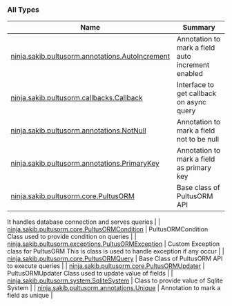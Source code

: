 

### All Types

| Name | Summary |
|---|---|
| [ninja.sakib.pultusorm.annotations.AutoIncrement](../ninja.sakib.pultusorm.annotations/-auto-increment/index.md) | Annotation to mark a field auto increment enabled |
| [ninja.sakib.pultusorm.callbacks.Callback](../ninja.sakib.pultusorm.callbacks/-callback/index.md) | Interface to get callback on async query |
| [ninja.sakib.pultusorm.annotations.NotNull](../ninja.sakib.pultusorm.annotations/-not-null/index.md) | Annotation to mark a field not to be null |
| [ninja.sakib.pultusorm.annotations.PrimaryKey](../ninja.sakib.pultusorm.annotations/-primary-key/index.md) | Annotation to mark a field as primary key |
| [ninja.sakib.pultusorm.core.PultusORM](../ninja.sakib.pultusorm.core/-pultus-o-r-m/index.md) | Base class of PultusORM API
It handles database connection
and serves queries |
| [ninja.sakib.pultusorm.core.PultusORMCondition](../ninja.sakib.pultusorm.core/-pultus-o-r-m-condition/index.md) | PultusORMCondition
Class used to provide condition on queries |
| [ninja.sakib.pultusorm.exceptions.PultusORMException](../ninja.sakib.pultusorm.exceptions/-pultus-o-r-m-exception/index.md) | Custom Exception class for PultusORM
This is class is used to handle exception
if any occur |
| [ninja.sakib.pultusorm.core.PultusORMQuery](../ninja.sakib.pultusorm.core/-pultus-o-r-m-query/index.md) | Base Class of PultusORM API
to execute queries |
| [ninja.sakib.pultusorm.core.PultusORMUpdater](../ninja.sakib.pultusorm.core/-pultus-o-r-m-updater/index.md) | PultusORMUpdater
Class used to update value of fields |
| [ninja.sakib.pultusorm.system.SqliteSystem](../ninja.sakib.pultusorm.system/-sqlite-system/index.md) | Class to provide value of Sqlite System |
| [ninja.sakib.pultusorm.annotations.Unique](../ninja.sakib.pultusorm.annotations/-unique/index.md) | Annotation to mark a field as unique |
